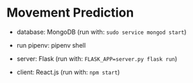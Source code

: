# Movement Prediction

- database: MongoDB (run with: `sudo service mongod start`)

- run pipenv: pipenv shell

- server: Flask (run with: `FLASK_APP=server.py flask run`)

- client: React.js (run with: `npm start`)